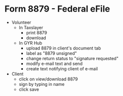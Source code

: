 # Form 8879 - Federal eFile
- Volunteer
  - In Taxslayer
    - print 8879
    - download
  - In GYR Hub
    - upload 8879 in client's document tab
    - label as "8879 unsigned"
    - change return status to "signature requested"
    - modify e-mail text and send
    - create text notifying client of e-mail
- Client
  - click on view/download 8879
  - sign by typing in name
  - click save


